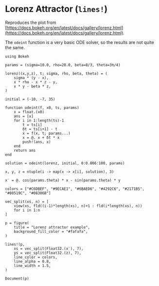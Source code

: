 # Lorenz Attractor (`lines!`)

Reproduces the plot from [https://docs.bokeh.org/en/latest/docs/gallery/lorenz.html](https://docs.bokeh.org/en/latest/docs/gallery/lorenz.html).

The `odeint` function is a very basic ODE solver, so the results are not quite the same.

```@example
using Bokeh

params = (sigma=10.0, rho=28.0, beta=8/3, theta=3π/4)

lorenz((x,y,z), t; sigma, rho, beta, theta) = (
    sigma * (y - x),
    x * rho - x * z - y,
    x * y - beta * z,
)

initial = (-10, -7, 35)

function odeint(f, x0, ts, params)
    x = float.(x0)
    ans = [x]
    for i in 1:length(ts)-1
        t = ts[i]
        δt = ts[i+1] - t
        ẋ = f(x, t; params...)
        x = @. x + δt * ẋ
        push!(ans, x)
    end
    return ans
end

solution = odeint(lorenz, initial, 0:0.006:100, params)

x, y, z = ntuple(i -> map(x -> x[i], solution), 3)

x′ = @. cos(params.theta) * x - sin(params.theta) * y

colors = ["#C6DBEF", "#9ECAE1", "#6BAED6", "#4292C6", "#2171B5", "#08519C", "#08306B"]

vec_split(xs, n) = [
    view(xs, fld((i-1)*length(xs), n)+1 : fld(i*length(xs), n))
    for i in 1:n
]

p = figure(
    title = "Lorenz attractor example",
    background_fill_color = "#fafafa",
)

lines!(p,
    xs = vec_split(Float32.(x′), 7),
    ys = vec_split(Float32.(z), 7),
    line_color = colors,
    line_alpha = 0.8,
    line_width = 1.5,
)

Document(p)
```
